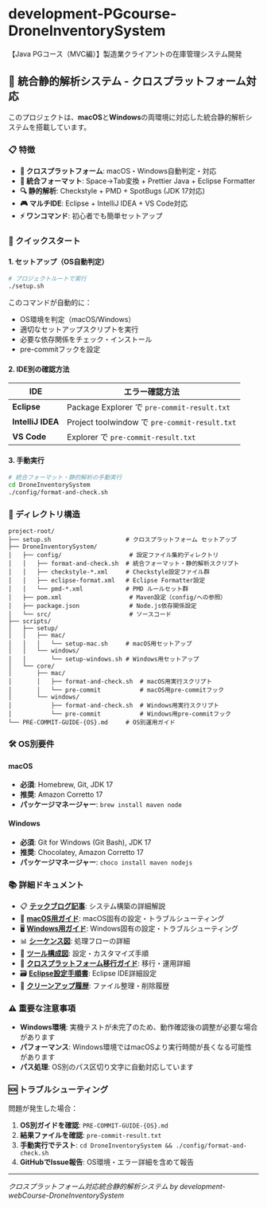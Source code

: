 # development-PGcourse-DroneInventorySystem

【Java PGコース（MVC編）】製造業クライアントの在庫管理システム開発

## 🎯 統合静的解析システム - クロスプラットフォーム対応

このプロジェクトは、**macOS**と**Windows**の両環境に対応した統合静的解析システムを搭載しています。

### 📋 特徴

- **🔄 クロスプラットフォーム**: macOS・Windows自動判定・対応
- **🎨 統合フォーマット**: Space→Tab変換 + Prettier Java + Eclipse Formatter
- **🔍 静的解析**: Checkstyle + PMD + SpotBugs (JDK 17対応)
- **🎮 マルチIDE**: Eclipse + IntelliJ IDEA + VS Code対応
- **⚡ ワンコマンド**: 初心者でも簡単セットアップ

### 🚀 クイックスタート

#### 1. セットアップ（OS自動判定）

```bash
# プロジェクトルートで実行
./setup.sh
```

このコマンドが自動的に：
- OS環境を判定（macOS/Windows）
- 適切なセットアップスクリプトを実行
- 必要な依存関係をチェック・インストール
- pre-commitフックを設定

#### 2. IDE別の確認方法

| IDE | エラー確認方法 |
|-----|---------------|
| **Eclipse** | Package Explorer で `pre-commit-result.txt` |
| **IntelliJ IDEA** | Project toolwindow で `pre-commit-result.txt` |
| **VS Code** | Explorer で `pre-commit-result.txt` |

#### 3. 手動実行

```bash
# 統合フォーマット・静的解析の手動実行
cd DroneInventorySystem
./config/format-and-check.sh
```

### 📂 ディレクトリ構造

```
project-root/
├── setup.sh                     # クロスプラットフォーム セットアップ
├── DroneInventorySystem/
│   ├── config/                   # 設定ファイル集約ディレクトリ
│   │   ├── format-and-check.sh  # 統合フォーマット・静的解析スクリプト
│   │   ├── checkstyle-*.xml     # Checkstyle設定ファイル群
│   │   ├── eclipse-format.xml   # Eclipse Formatter設定
│   │   └── pmd-*.xml            # PMD ルールセット群
│   ├── pom.xml                   # Maven設定（config/への参照）
│   ├── package.json              # Node.js依存関係設定
│   └── src/                      # ソースコード
├── scripts/
│   ├── setup/
│   │   ├── mac/
│   │   │   └── setup-mac.sh     # macOS用セットアップ
│   │   └── windows/
│   │       └── setup-windows.sh # Windows用セットアップ
│   └── core/
│       ├── mac/
│       │   ├── format-and-check.sh  # macOS用実行スクリプト
│       │   └── pre-commit           # macOS用pre-commitフック
│       └── windows/
│           ├── format-and-check.sh  # Windows用実行スクリプト
│           └── pre-commit           # Windows用pre-commitフック
└── PRE-COMMIT-GUIDE-{OS}.md     # OS別運用ガイド
```

### 🛠️ OS別要件

#### macOS
- **必須**: Homebrew, Git, JDK 17
- **推奨**: Amazon Corretto 17
- **パッケージマネージャー**: `brew install maven node`

#### Windows
- **必須**: Git for Windows (Git Bash), JDK 17
- **推奨**: Chocolatey, Amazon Corretto 17
- **パッケージマネージャー**: `choco install maven nodejs`

### 📚 詳細ドキュメント

- 📋 **[テックブログ記事](TECH_BLOG_ARTICLE.md)**: システム構築の詳細解説
- 🔧 **[macOS用ガイド](PRE-COMMIT-GUIDE-MAC.md)**: macOS固有の設定・トラブルシューティング
- 🖥️ **[Windows用ガイド](PRE-COMMIT-GUIDE-WINDOWS.md)**: Windows固有の設定・トラブルシューティング
- 📊 **[シーケンス図](scripts/STATIC_ANALYSIS_SEQUENCE_DIAGRAM.md)**: 処理フローの詳細
- 🎨 **[ツール構成図](scripts/STATIC_ANALYSIS_TOOLS_FEATURE_DIAGRAM.md)**: 設定・カスタマイズ手順
- 🔄 **[クロスプラットフォーム移行ガイド](CROSS_PLATFORM_MIGRATION_GUIDE.md)**: 移行・運用詳細
- 🗃️ **[Eclipse設定手順書](docs/Eclipse設定手順書.md)**: Eclipse IDE詳細設定
- 📝 **[クリーンアップ履歴](CLEANUP_HISTORY.md)**: ファイル整理・削除履歴

### ⚠️ 重要な注意事項

- **Windows環境**: 実機テストが未完了のため、動作確認後の調整が必要な場合があります
- **パフォーマンス**: Windows環境ではmacOSより実行時間が長くなる可能性があります
- **パス処理**: OS別のパス区切り文字に自動対応しています

### 🆘 トラブルシューティング

問題が発生した場合：

1. **OS別ガイドを確認**: `PRE-COMMIT-GUIDE-{OS}.md`
2. **結果ファイルを確認**: `pre-commit-result.txt`
3. **手動実行でテスト**: `cd DroneInventorySystem && ./config/format-and-check.sh`
4. **GitHubでIssue報告**: OS環境・エラー詳細を含めて報告

---

*クロスプラットフォーム対応統合静的解析システム by development-webCourse-DroneInventorySystem*

